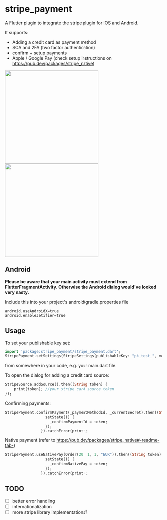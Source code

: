 # stripe_payment

A Flutter plugin to integrate the stripe plugin for iOS and Android. 

It supports:
- Adding a credit card as payment method
- SCA and 2FA (two factor authentication)
- confirm + setup payments
- Apple / Google Pay (check setup instructions on https://pub.dev/packages/stripe_native)

<img src="https://github.com/jonasbark/flutter_stripe_payment/raw/master/screenshot_android.png" width="300">
<img src="https://github.com/jonasbark/flutter_stripe_payment/raw/master/screenshot_ios.png" width="300">

## Android

**Please be aware that your main activity must extend from FlutterFragmentActivity. Otherwise the Android dialog would've looked very nasty.**

Include this into your project's android/gradle.properties file
```properties
android.useAndroidX=true
android.enableJetifier=true
```

## Usage

To set your publishable key set:
```dart
import 'package:stripe_payment/stripe_payment.dart';
StripePayment.setSettings(StripeSettings(publishableKey: "pk_test_", merchantIdentifier: "Test", androidProductionEnvironment: false));
```
from somewhere in your code, e.g. your main.dart file.

To open the dialog for adding a credit card source:
```dart
StripeSource.addSource().then((String token) {
    print(token); //your stripe card source token
});
```

Confirming payments:
```dart
StripePayment.confirmPayment(_paymentMethodId, _currentSecret).then((String token) {
                  setState(() {
                    _confirmPaymentId = token;
                  });
                }).catchError(print);
```

Native payment (refer to https://pub.dev/packages/stripe_native#-readme-tab-)
```dart
StripePayment.useNativePay(Order(20, 1, 1, "EUR")).then((String token) {
                  setState(() {
                    _confirmNativePay = token;
                  });
                }).catchError(print);
```

## TODO

- [ ] better error handling
- [ ] internationalization
- [ ] more stripe library implementations?

